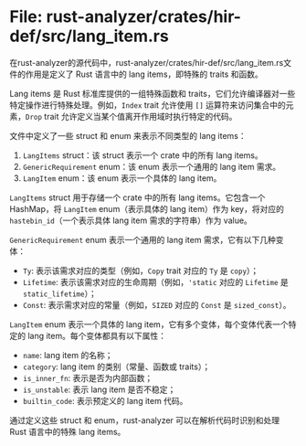 # File: rust-analyzer/crates/hir-def/src/lang_item.rs

在rust-analyzer的源代码中，rust-analyzer/crates/hir-def/src/lang_item.rs文件的作用是定义了 Rust 语言中的 lang items，即特殊的 traits 和函数。

Lang items 是 Rust 标准库提供的一组特殊函数和 traits，它们允许编译器对一些特定操作进行特殊处理。例如，`Index` trait 允许使用 `[]` 运算符来访问集合中的元素，`Drop` trait 允许定义当某个值离开作用域时执行特定的代码。

文件中定义了一些 struct 和 enum 来表示不同类型的 lang items：

1. `LangItems` struct：该 struct 表示一个 crate 中的所有 lang items。
2. `GenericRequirement` enum：该 enum 表示一个通用的 lang item 需求。
3. `LangItem` enum：该 enum 表示一个具体的 lang item。

`LangItems` struct 用于存储一个 crate 中的所有 lang items。它包含一个 HashMap，将 `LangItem` enum（表示具体的 lang item）作为 key，将对应的 `hastebin_id`（一个表示具体 lang item 需求的字符串）作为 value。

`GenericRequirement` enum 表示一个通用的 lang item 需求，它有以下几种变体：
- `Ty`: 表示该需求对应的类型（例如，`Copy` trait 对应的 `Ty` 是 `copy`）；
- `Lifetime`: 表示该需求对应的生命周期（例如，`'static` 对应的 `Lifetime` 是 `static_lifetime`）；
- `Const`: 表示需求对应的常量（例如，`SIZED` 对应的 `Const` 是 `sized_const`）。

`LangItem` enum 表示一个具体的 lang item，它有多个变体，每个变体代表一个特定的 lang item。每个变体都具有以下属性：
- `name`: lang item 的名称；
- `category`: lang item 的类别（常量、函数或 traits）；
- `is_inner_fn`: 表示是否为内部函数；
- `is_unstable`: 表示 lang item 是否不稳定；
- `builtin_code`: 表示预定义的 lang item 代码。

通过定义这些 struct 和 enum，rust-analyzer 可以在解析代码时识别和处理 Rust 语言中的特殊 lang items。

